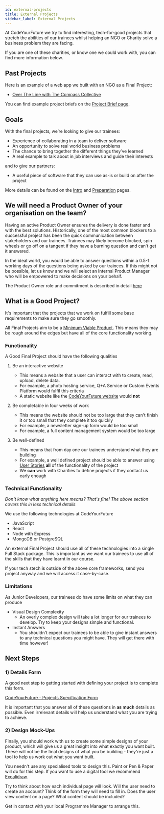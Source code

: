 ```yaml
---
id: external-projects
title: External Projects
sidebar_label: External Projects
---
```


At CodeYourFuture we try to find interesting, tech-for-good projects that stretch the abilities of our trainees whilst helping an NGO or Charity solve a business problem they are facing. 

If you are one of these charities, or know one we could work with, you can find more information below. 

## Past Projects

Here is an example of a web app we built with an NGO as a Final Project:

- [Over The Line with The Compass Collective](https://over-the-line.uk/)

You can find example project briefs on the [Project Brief page](./projects).

## Goals

With the final projects, we’re looking to give our trainees:

- Experience of collaborating in a team to deliver software
- An opportunity to solve real world business problems
- The chance to bring together the different things they’ve learned
- A real example to talk about in job interviews and guide their interests

and to give our partners:

- A useful piece of software that they can use as-is or build on after the project

More details can be found on the [Intro](./intro) and [Preparation](./prep) pages.

## We will need a Product Owner of your organisation on the team?

Having an active Product Owner ensures the delivery is done faster and with the best solutions. Historically, one of the most common blockers to a successful project has been the quick communication between stakeholders and our trainees. Trainees may likely become blocked, spin wheels or go off on a tangent if they have a burning question and can't get it answered.

In the ideal world, you would be able to answer questions within a 0.5-1 working days of the questions being asked by our trainees. If this might not be possible, let us know and we will select an Internal Product Manager who will be empowered to make decisions on your behalf.

The Product Owner role and commitment is described in detail [here](https://docs.codeyourfuture.io/volunteers/teams-1/cyf-products-final-projects/roles/product-owner)


## What is a Good Project?

It's important that the projects that we work on fulfill some base requirements to make sure they go smoothly.

All Final Projects aim to be a [Minimum Viable Product](https://www.agilealliance.org/glossary/mvp/). This means they may be rough around the edges but have all of the core functionality working.

### Functionality

A Good Final Project should have the following qualities

1. Be an interactive website

   - This means a website that a user can interact with to create, read, upload, delete data.
   - For example, a photo hosting service, Q+A Service or Custom Events Platform would fulfil this criteria
   - A static website like the [CodeYourFuture website](https://www.codeyourfuture.io) would **not**

2. Be completable in four weeks of work

   - This means the website should not be too large that they can't finish it or too small that they complete it too quickly
   - For example, a newsletter sign-up form would be too small
   - For example, a full content management system would be too large

3. Be well-defined

   - This means that from day one our trainees understand what they are building
   - For example, a well defined project should be able to answer using [User Stories](https://www.mountaingoatsoftware.com/agile/user-stories) **all** of the functionality of the project
   - We **can** work with Charities to define projects if they contact us early enough

### Technical Functionality

_Don't know what anything here means? That's fine! The above section covers this in less technical details_

We use the following technologies at CodeYourFuture

- JavaScript
- React
- Node with Express
- MongoDB or PostgreSQL

An external Final Project should use all of these technologies into a single Full Stack package. This is important as we want our trainees to use all of the skills that they have learnt in our course.

If your tech stech is outside of the above core frameworks, send you project anyway and we will access it case-by-case.

### Limitations

As Junior Developers, our trainees do have some limits on what they can produce

- Visual Design Complexity
  - An overly complex design will take a lot longer for our trainees to develop. Try to keep your designs simple and functional.
- Instant Answers
  - You shouldn't expect our trainees to be able to give instant answers to any technical questions you might have. They will get there with time however!

## Next Steps

### 1) Details Form

A good next step to getting started with defining your project is to complete this form.

[CodeYourFuture - Projects Specification Form](https://forms.gle/Gn85Kdna6QB2Qfcp9)

It is important that you answer all of these questions in **as much** details as possible. Even irrelevant details will help us understand what you are trying to achieve.

### 2) Design Mock-Ups

Finally, you should work with us to create some simple designs of your product, which will give us a great insight into what exactly you want built. These will not be the final designs of what you be building - they're just a tool to help us work out what you want built.

You needn't use any specialised tools to design this. Paint or Pen & Paper will do for this step. If you want to use a digital tool we recommend [Excalidraw](https://excalidraw.com/).

Try to think about how each individual page will look. Will the user need to create an account? Think of the form they will need to fill in. Does the user view content on a page? What content should be included?

Get in contact with your local Programme Manager to arrange this.
